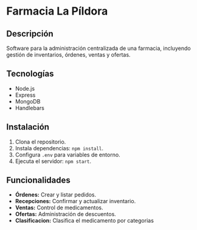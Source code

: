 # Farmacia La Píldora

## Descripción
Software para la administración centralizada de una farmacia, incluyendo gestión de inventarios, órdenes, ventas y ofertas.

## Tecnologías
- Node.js
- Express
- MongoDB
- Handlebars

## Instalación
1. Clona el repositorio.
2. Instala dependencias: `npm install`.
3. Configura `.env` para variables de entorno.
4. Ejecuta el servidor: `npm start`.

## Funcionalidades
- **Órdenes:** Crear y listar pedidos.
- **Recepciones:** Confirmar y actualizar inventario.
- **Ventas:** Control de medicamentos.
- **Ofertas:** Administración de descuentos.
- **Clasificacion:** Clasifica el medicamento por categorias
